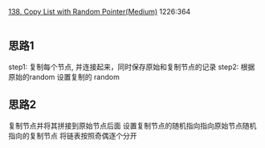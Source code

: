 [138. Copy List with Random Pointer(Medium)](https://leetcode.com/problems/copy-list-with-random-pointer/)
1226:364

```
```

## 思路1
step1: 复制每个节点, 并连接起来，同时保存原始和复制节点的记录
step2: 根据原始的random 设置复制的 random


## 思路2
复制节点并将其拼接到原始节点后面
设置复制节点的随机指向指向原始节点随机指向的复制节点
将链表按照奇偶逐个分开